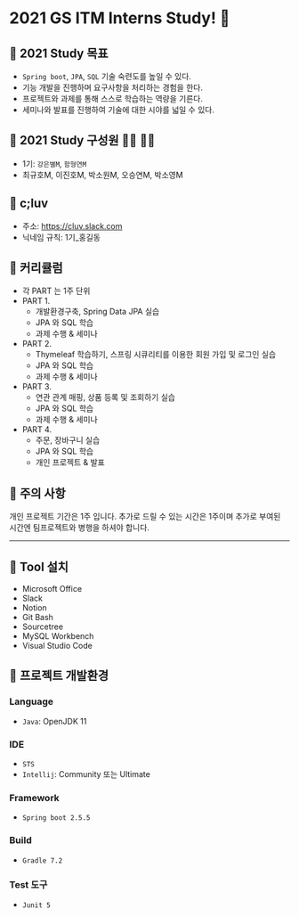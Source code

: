 # 2021 GS ITM Interns Study! 👋

## 🌠 2021 Study 목표
- `Spring boot`, `JPA`, `SQL` 기술 숙련도를 높일 수 있다.
- 기능 개발을 진행하며 요구사항을 처리하는 경험을 한다.
- 프로젝트와 과제를 통해 스스로 학습하는 역량을 기른다.
- 세미나와 발표를 진행하여 기술에 대한 시야를 넓일 수 있다.

## 🌠 2021 Study 구성원 🙇‍♀ 🙇‍♂
- 1기: `강은별M`, `함형연M` 
- 최규호M, 이진호M, 박소원M, 오승연M, 박소영M 

## 🌠 c;luv
- 주소: https://cluv.slack.com
- 닉네임 규칙: 1기_홍길동

## 🌠 커리큘럼
- 각 PART 는 1주 단위
- PART 1.
  - 개발환경구축, Spring Data JPA 실습
  - JPA 와 SQL 학습
  - 과제 수행 & 세미나
- PART 2.
  - Thymeleaf 학습하기, 스프링 시큐리티를 이용한 회원 가입 및 로그인 실습
  - JPA 와 SQL 학습
  - 과제 수행 & 세미나
- PART 3.
  - 연관 관계 매핑, 상품 등록 및 조회하기 실습
  - JPA 와 SQL 학습
  - 과제 수행 & 세미나
- PART 4.
  - 주문, 장바구니 실습
  - JPA 와 SQL 학습
  - 개인 프로젝트 & 발표

## 🌠 주의 사항
개인 프로젝트 기간은 1주 입니다. 추가로 드릴 수 있는 시간은 1주이며 추가로 부여된 시간엔 팀프로젝트와 병행을 하셔야 합니다.

---

## 🧶 Tool 설치
- Microsoft Office
- Slack
- Notion
- Git Bash
- Sourcetree
- MySQL Workbench
- Visual Studio Code

## 🧶 프로젝트 개발환경
### Language
- `Java`: OpenJDK 11

### IDE
- `STS`
- `Intellij`: Community 또는 Ultimate

### Framework 
- `Spring boot 2.5.5`

### Build
- `Gradle 7.2`

### Test 도구
- `Junit 5`
